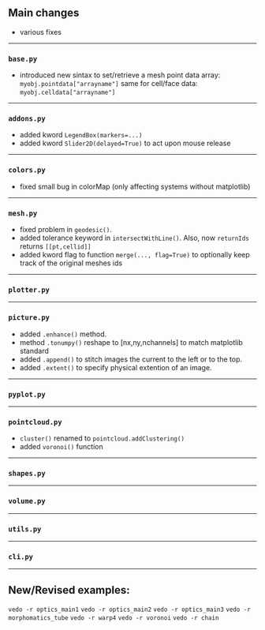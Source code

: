 ## Main changes

- various fixes

---
### `base.py`

- introduced new sintax to set/retrieve a mesh point data array: `myobj.pointdata["arrayname"]`
same for cell/face data: `myobj.celldata["arrayname"]`

---
### `addons.py`

- added kword `LegendBox(markers=...)`
- added kword `Slider2D(delayed=True)` to act upon mouse release

---
### `colors.py`

- fixed small bug in colorMap (only affecting systems without matplotlib)

---
### `mesh.py`

- fixed problem in `geodesic()`.
- added tolerance keyword in `intersectWithLine()`. Also, now `returnIds` returns `[[pt,cellid]]`
- added kword flag to function `merge(..., flag=True)` to optionally keep track of the original meshes ids

---
### `plotter.py`

---
### `picture.py`

- added `.enhance()` method.
- method `.tonumpy()` reshape to [nx,ny,nchannels] to match matplotlib standard
- added `.append()` to stitch images the current to the left or to the top.
- added `.extent()` to specify physical extention of an image.

---
### `pyplot.py`


---
### `pointcloud.py`

- `cluster()` renamed to `pointcloud.addClustering()`
- added `voronoi()` function

---
### `shapes.py`

---
### `volume.py`

---
### `utils.py`


---
### `cli.py`

-------------------------

## New/Revised examples:

`vedo -r optics_main1`
`vedo -r optics_main2`
`vedo -r optics_main3`
`vedo -r morphomatics_tube`
`vedo -r warp4`
`vedo -r voronoi`
`vedo -r chain`

